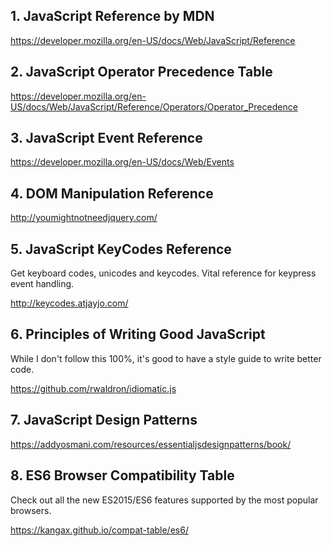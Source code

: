 ## 1. JavaScript Reference by MDN
https://developer.mozilla.org/en-US/docs/Web/JavaScript/Reference

## 2. JavaScript Operator Precedence Table
https://developer.mozilla.org/en-US/docs/Web/JavaScript/Reference/Operators/Operator_Precedence

## 3. JavaScript Event Reference
https://developer.mozilla.org/en-US/docs/Web/Events

## 4. DOM Manipulation Reference
http://youmightnotneedjquery.com/

## 5. JavaScript KeyCodes Reference
Get keyboard codes, unicodes and keycodes. Vital reference for keypress event handling.

http://keycodes.atjayjo.com/

## 6. Principles of Writing Good JavaScript
While I don't follow this 100%, it's good to have a style guide to write better code.

https://github.com/rwaldron/idiomatic.js

## 7. JavaScript Design Patterns
https://addyosmani.com/resources/essentialjsdesignpatterns/book/

## 8. ES6 Browser Compatibility Table
Check out all the new ES2015/ES6 features supported by the most popular browsers.

https://kangax.github.io/compat-table/es6/
